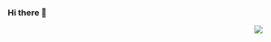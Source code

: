 ### Hi there 👋

<!--
**knightsj/knightsj** is a ✨ _special_ ✨ repository because its `README.md` (this file) appears on your GitHub profile.

Here are some ideas to get you started:

- 🔭 What I am working on:
  - iOS & Java
- 🌱 What I am focusing on:
  - Coding & Reading & Investment
- 📫 How to reach me:
  - Mail:shijie0111@163.com
  - Blog:https://knightsj.github.io/
- 😄 WeChat Public Account
  - Tech:[程序员维他命](https://mp.weixin.qq.com/s/hEu55DEymk7AvtonK5EQ6g)
  - Investment:[复利公社](https://mp.weixin.qq.com/s/7-CSOxKEnmorTDU0I4qpCw)
-->

<img align="right" src="https://github-readme-stats.vercel.app/api?username=knightsj&show_icons=true&icon_color=CE1D2D&text_color=718096&bg_color=ffffff&hide_title=true" />
